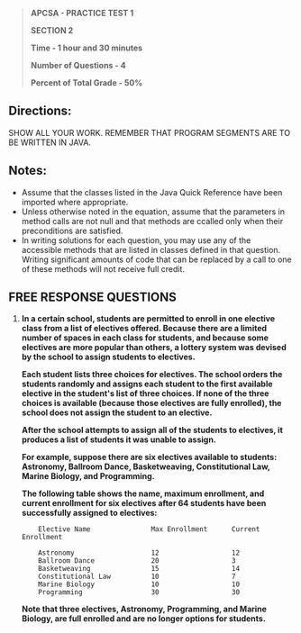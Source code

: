> **APCSA - PRACTICE TEST 1**
> 
> **SECTION 2**
> 
> **Time - 1 hour and 30 minutes**
>
> **Number of Questions - 4**
> 
> **Percent of Total Grade - 50%**


## Directions:

SHOW ALL YOUR WORK. REMEMBER THAT PROGRAM SEGMENTS ARE TO BE WRITTEN IN JAVA.


## Notes:

- Assume that the classes listed in the Java Quick Reference have been imported where appropriate.
- Unless otherwise noted in the equation, assume that the parameters in method calls are not null and that methods are ccalled only when their preconditions are satisfied.
- In writing solutions for each question, you may use any of the accessible methods that are listed in classes defined in that question. Writing significant amounts of code that can be replaced by a call to one of these methods will not receive full credit.


## FREE RESPONSE QUESTIONS

1.  **In a certain school, students are permitted to enroll in one elective class from a list of electives offered. Because there are a limited number of spaces in each class for students, and because some electives are more popular than others, a lottery system was devised by the school to assign students to electives.**

    **Each student lists three choices for electives. The school orders the students randomly and assigns each student to the first available elective in the student's list of three choices. If none of the three choices is available (because those electives are fully enrolled), the school does not assign the student to an elective.**

    **After the school attempts to assign all of the students to electives, it produces a list of students it was unable to assign.**

    **For example, suppose there are six electives available to students: Astronomy, Ballroom Dance, Basketweaving, Constitutional Law, Marine Biology, and Programming.**

    **The following table shows the name, maximum enrollment, and current enrollment for six electives after 64 students have been successfully assigned to electives:**

            Elective Name               Max Enrollment      Current Enrollment

            Astronomy                   12                  12
            Ballroom Dance              20                  3
            Basketweaving               15                  14
            Constitutional Law          10                  7
            Marine Biology              10                  10
            Programming                 30                  30

    **Note that three electives, Astronomy, Programming, and Marine Biology, are full enrolled and are no longer options for students.**